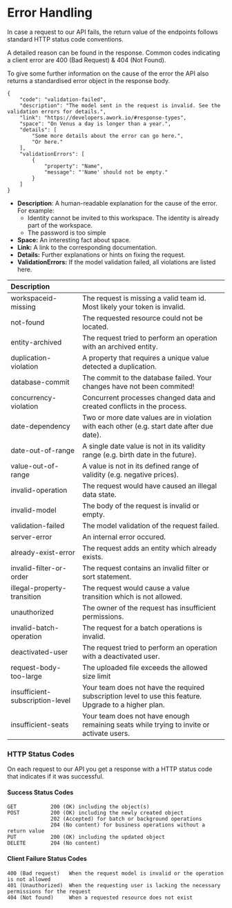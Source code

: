 # Error Handling

In case a request to our API fails, the return value of the endpoints follows standard HTTP status code conventions. 

A detailed reason can be found in the response. Common codes indicating a client error are 400 \(Bad Request\) & 404 \(Not Found\). 

To give some further information on the cause of the error the API also returns a standardised error object in the response body.

```aspnet
{
    "code": "validation-failed",
    "description": "The model sent in the request is invalid. See the validation errors for details.",
    "link": "https://developers.awork.io/#response-types",
    "space": "On Venus a day is longer than a year.",
    "details": [
        "Some more details about the error can go here.",
        "Or here."
    ],
    "validationErrors": [
        {
            "property": "Name",
            "message": "'Name' should not be empty."
        }
    ]
}
```

* **Description**: A human-readable explanation for the cause of the error. For example:
  * Identity cannot be invited to this workspace. The identity is already part of the workspace.
  * The password is too simple
* **Space:** An interesting fact about space.
* **Link:** A link to the corresponding documentation.
* **Details:** Further explanations or hints on fixing the request.
* **ValidationErrors:** If the model validation failed, all violations are listed here.

| Description |  |
| :--- | :--- |
| workspaceid-missing  | The request is missing a valid team id. Most likely your token is invalid. |
| not-found | The requested resource could not be located. |
| entity-archived | The request tried to perform an operation with an archived entity. |
| duplication-violation | A property that requires a unique value detected a duplication. |
| database-commit | The commit to the database failed. Your changes have not been commited! |
| concurrency-violation  | Concurrent processes changed data and created conflicts in the process. |
| date-dependency | Two or more date values are in violation with each other \(e.g. start date after due date\). |
| date-out-of-range  | A single date value is not in its validity range \(e.g. birth date in the future\). |
| value-out-of-range | A value is not in its defined range of validity \(e.g. negative prices\). |
| invalid-operation | The request would have caused an illegal data state. |
| invalid-model  | The body of the request is invalid or empty. |
| validation-failed  | The model validation of the request failed. |
| server-error | An internal error occured.  |
| already-exist-error | The request adds an entity which already exists. |
| invalid-filter-or-order  | The request contains an invalid filter or sort statement.  |
| illegal-property-transition  | The request would cause a value transition which is not allowed. |
| unauthorized | The owner of the request has insufficient permissions. |
| invalid-batch-operation | The request for a batch operations is invalid. |
| deactivated-user | The request tried to perform an operation with a deactivated user. |
| request-body-too-large | The uploaded file exceeds the allowed size limit |
| insufficient-subscription-level | Your team does not have the required subscription level to use this feature. Upgrade to a higher plan. |
| insufficient-seats | Your team does not have enough remaining seats while trying to invite or activate users. |

### HTTP Status Codes

On each request to our API you get a response with a HTTP status code that indicates if it was successful.

#### Success Status Codes

```text
GET           200 (OK) including the object(s)
POST          200 (OK) including the newly created object
              202 (Accepted) for batch or background operations
              204 (No content) for business operations without a return value
PUT           200 (OK) including the updated object
DELETE        204 (No content)
```

#### Client Failure Status Codes

```text
400 (Bad request)   When the request model is invalid or the operation is not allowed
401 (Unauthorized)  When the requesting user is lacking the necessary permissions for the request
404 (Not found)     When a requested resource does not exist
```

